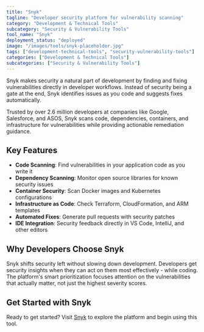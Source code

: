 ```yaml
---
title: "Snyk"
tagline: "Developer security platform for vulnerability scanning"
category: "Development & Technical Tools"
subcategory: "Security & Vulnerability Tools"
tool_name: "Snyk"
deployment_status: "deployed"
image: "/images/tools/snyk-placeholder.jpg"
tags: ["development-technical-tools", "security-vulnerability-tools"]
categories: ["Development & Technical Tools"]
subcategories: ["Security & Vulnerability Tools"]
---
```

Snyk makes security a natural part of development by finding and fixing vulnerabilities directly in developer workflows. Instead of security being a gate at the end, Snyk identifies issues as you code and suggests fixes automatically.

Trusted by over 2.6 million developers at companies like Google, Salesforce, and ASOS, Snyk scans code, dependencies, containers, and infrastructure for vulnerabilities while providing actionable remediation guidance.

## Key Features
- **Code Scanning**: Find vulnerabilities in your application code as you write it
- **Dependency Scanning**: Monitor open source libraries for known security issues
- **Container Security**: Scan Docker images and Kubernetes configurations
- **Infrastructure as Code**: Check Terraform, CloudFormation, and ARM templates
- **Automated Fixes**: Generate pull requests with security patches
- **IDE Integration**: Security feedback directly in VS Code, IntelliJ, and other editors

## Why Developers Choose Snyk
Snyk shifts security left without slowing down development. Developers get security insights when they can act on them most effectively - while coding. The platform's smart prioritization focuses attention on the vulnerabilities that actually matter, not just the highest severity scores.

## Get Started with Snyk

Ready to get started? Visit [Snyk](https://snyk.io) to explore the platform and begin using this tool.